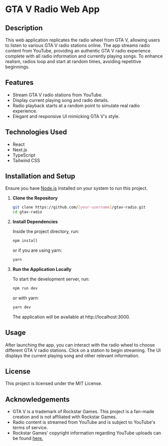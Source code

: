 # GTA V Radio Web App

## Description

This web application replicates the radio wheel from GTA V, allowing users to listen to various GTA V radio stations online. The app streams radio content from YouTube, providing an authentic GTA V radio experience complete with all radio information and currently playing songs. To enhance realism, radios loop and start at random times, avoiding repetitive beginnings.

## Features

- Stream GTA V radio stations from YouTube.
- Display current playing song and radio details.
- Radio playback starts at a random point to simulate real radio experience.
- Elegant and responsive UI mimicking GTA V's style.

## Technologies Used

- React
- Next.js
- TypeScript
- Tailwind CSS

## Installation and Setup

Ensure you have [Node.js](https://nodejs.org/) installed on your system to run this project.

1. **Clone the Repository**

   ```bash
   git clone https://github.com/[your-username]/gtav-radio.git
   cd gtav-radio

   ```

2. **Install Dependencies**

   Inside the project directory, run:

   ```bash
   npm install
   ```

   or if you are using yarn:

   ```bash
   yarn
   ```

3. **Run the Application Locally**

   To start the development server, run:

   ```bash
   npm run dev
   ```

   or with yarn:

   ```bash
   yarn dev
   ```

   The application will be available at http://localhost:3000.

## Usage

After launching the app, you can interact with the radio wheel to choose different GTA V radio stations. Click on a station to begin streaming. The UI displays the current playing song and other relevant information.

## License

This project is licensed under the MIT License.

## Acknowledgements

- GTA V is a trademark of Rockstar Games. This project is a fan-made creation and is not affiliated with Rockstar Games.
- Radio content is streamed from YouTube and is subject to YouTube's terms of service.
- Rockstar Games' copyright information regarding YouTube uploads can be found [here.](https://support.rockstargames.com/articles/204779558/Information-About-Being-Safe-From-Copyright-Strikes-When-Uploading-Rockstar-Editor-Videos)
